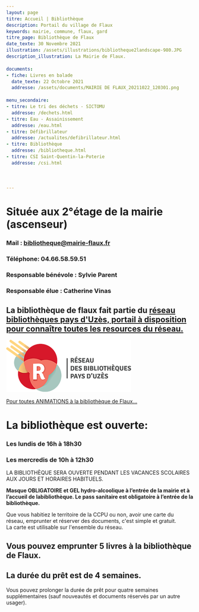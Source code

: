 ```yaml
---
layout: page
titre: Accueil | Bibliothèque
description: Portail du village de Flaux
keywords: mairie, commune, flaux, gard
titre_page: Bibliothèque de Flaux
date_texte: 30 Novembre 2021
illustration: /assets/illustrations/bibliotheque2landscape-980.JPG
description_illustration: La Mairie de Flaux.

documents:
- fiche: Livres en balade
  date_texte: 22 Octobre 2021
  addresse: /assets/documents/MAIRIE DE FLAUX_20211022_120301.png

menu_secondaire:
- titre: Le tri des déchets - SICTOMU
  addresse: /dechets.html
- titre: Eau - Assainissement
  addresse: /eau.html
- titre: Défibrillateur
  addresse: /actualites/defibrillateur.html
- titre: Bibliothèque
  addresse: /bibliotheque.html
- titre: CSI Saint-Quentin-la-Poterie
  addresse: /csi.html
  
  
  
---
```

# Située aux 2°étage de la mairie (ascenseur)

### Mail : bibliotheque@mairie-flaux.fr <br> 
### Téléphone:  04.66.58.59.51 <br>
### Responsable bénévole : Sylvie Parent <br> 
### Responsable élue : Catherine Vinas <br> 

## La bibliothèque de flaux fait partie du <a href="https://www.mediatheques.ccpaysduzes.fr/bibliotheques">réseau bibliothèques pays d'Uzès, portail à disposition pour connaître toutes les resources du réseau.</a>  <br> 
<img src="assets/images/bibliotheque.png" alt="réseau bibliothèques pays d'Uzès" width="336" height="140">


<a href="https://www.mairie-flaux.fr/actualites/animations.html"> Pour toutes ANIMATIONS à la bibliothèque de Flaux...</a>  <br> 


# La bibliothèque est ouverte:
 
### Les lundis de 16h à 18h30 <br> 
### Les mercredis de 10h à 12h30 <br> 

LA BIBLIOTHÈQUE SERA OUVERTE PENDANT LES VACANCES SCOLAIRES AUX JOURS ET HORAIRES HABITUELS.</b>
          
<b>Masque OBLIGATOIRE et GEL hydro-alcoolique à l’entrée de la mairie et à l’accueil de labibliothèque. Le pass sanitaire est obligatoire à l’entrée de la bibliothèque.</b><br> 

Que vous habitiez le territoire de la CCPU ou non, avoir une carte du réseau, emprunter et réserver des documents, c'est simple et gratuit.<br> 
La carte est utilisable sur l'ensemble du réseau. <br> 

## Vous pouvez emprunter 5 livres à la bibliothèque de Flaux. <br> 

## La durée du prêt est de 4 semaines. <br> 

Vous pouvez prolonger la durée de prêt pour quatre semaines supplémentaires (sauf nouveautés et documents réservés par un autre usager).<br> 




